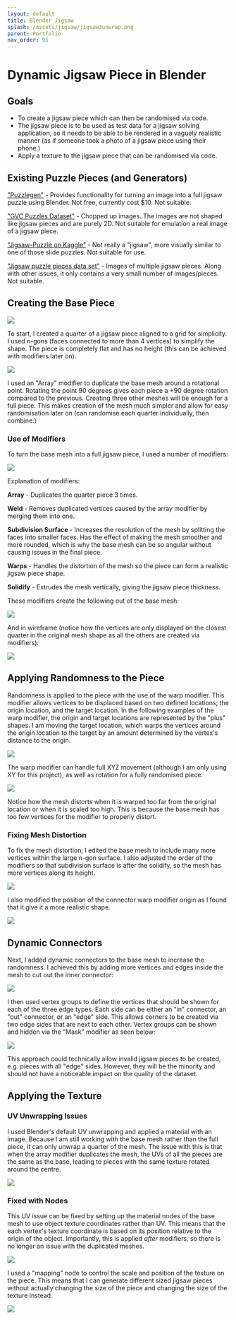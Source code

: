 ```yaml
---
layout: default
title: Blender Jigsaw
splash: /assets/jigsaw/jigsaw3unwrap.png
parent: Portfolio
nav_order: 95
---
```


# Dynamic Jigsaw Piece in Blender

## Goals

- To create a jigsaw piece which can then be randomised via code.
- The jigsaw piece is to be used as test data for a jigsaw solving application, so it needs to be able to be rendered in a vaguely realistic manner (as if someone took a photo of a jigsaw piece using their phone.)
- Apply a texture to the jigsaw piece that can be randomised via code.

## Existing Puzzle Pieces (and Generators)

["Puzzlegen"](https://blendermarket.com/products/puzzlegen) - Provides functionality for turning an image into a full jigsaw puzzle using Blender. Not free, currently cost $10. Not suitable.

["GVC Puzzles Dataset"](https://www.cct.lsu.edu/~cliu/PuzzleDataset/GVCPuzzles.html) - Chopped up images. The images are not shaped like jigsaw pieces and are purely 2D. Not suitable for emulation a real image of a jigsaw piece.

["Jigsaw-Puzzle on Kaggle"](https://www.kaggle.com/datasets/shivajbd/jigsawpuzzle) - Not really a "jigsaw", more visually similar to one of those slide puzzles. Not suitable for use.

["Jigsaw puzzle pieces data set"](https://www.uofr.net/~greg/puzzle/) - Images of multiple jigsaw pieces. Along with other issues, it only contains a very small number of images/pieces. Not suitable.

## Creating the Base Piece

![](/assets/jigsaw/jigsaw1basemesh.png)

To start, I created a quarter of a jigsaw piece aligned to
a grid for simplicity. I used n-gons (faces connected to more than 4 vertices) to simplify the shape. The piece is completely
flat and has no height (this can be achieved with modifiers later on).

![](/assets/jigsaw/arraymod.gif)

I used an "Array" modifier to duplicate the base mesh
around a rotational point. Rotating the point 90
degrees gives each piece a +90 degree rotation
compared to the previous. Creating three other meshes
will be enough for a full piece. This makes creation
of the mesh much simpler and allow for easy 
randomisation later on (can randomise each quarter
individually, then combine.)

### Use of Modifiers

To turn the base mesh into a full jigsaw piece, I used a number of modifiers:

![](/assets/jigsaw/modifiers.png)

Explanation of modifiers:

**Array** - Duplicates the quarter piece 3 times.

**Weld**  - Removes duplicated vertices caused by the array modifier by merging them into one.

**Subdivision Surface** - Increases the resolution of the mesh by splitting the faces into smaller faces. Has the effect of making the mesh smoother and more rounded, which is why the base mesh can be so angular without causing issues in the final piece.

**Warps** - Handles the distortion of the mesh so the piece can form a realistic jigsaw piece shape.

**Solidify** - Extrudes the mesh vertically, giving the jigsaw piece thickness.

These modifiers create the following out of the base mesh:

![](/assets/jigsaw/jigsaw1.png)

And in wireframe (notice how the vertices are only displayed on the closest quarter in the original mesh shape as all the others are created via modifiers):

![](/assets/jigsaw/jigsaw1wireframe.png)

## Applying Randomness to the Piece

Randomness is applied to the piece with the use of the warp modifier. This modifier allows vertices to be displaced based on two defined locations; the origin location, and the target location. In the following examples of the warp modifier, the origin and target locations are represented by the "plus" shapes. I am moving the target location, which warps the vertices around the origin location to the target by an amount determined by the vertex's distance to the origin.

![](/assets/jigsaw/warpmod.gif)

The warp modifier can handle full XYZ movement (although I am only using XY for this project), as well as rotation for a fully randomised piece.

![](/assets/jigsaw/inoutwarp.gif)

Notice how the mesh distorts when it is warped too far from the original location or when it is scaled too high. This is because the base mesh has too few vertices for the modifier to properly distort.

### Fixing Mesh Distortion

To fix the mesh distortion, I edited the base mesh to include many more vertices within the large n-gon surface. I also adjusted the order of the modifiers so that subdivision surface is after the solidify, so the mesh has more vertices along its height.

![](/assets/jigsaw/jigsaw2mesh.png)

I also modified the position of the connector warp modifier origin as I found that it give it a more realistic shape.

![](/assets/jigsaw/jigsaw2warp.gif)

## Dynamic Connectors

Next, I added dynamic connectors to the base mesh to increase the randomness. I achieved this by adding more vertices and edges inside the mesh to cut out the inner connector:

![](/assets/jigsaw/jigsaw4basemesh.png)

I then used vertex groups to define the vertices that should be shown for each of the three edge types. Each side can be either an "in" connector, an "out" connector, or an "edge" side. This allows corners to be created via two edge sides that are next to each other. Vertex groups can be shown and hidden via the "Mask" modifier as seen below:

![](/assets/jigsaw/jigsaw4maskmod.gif)

This approach could technically allow invalid jigsaw pieces to be created, e.g. pieces with all "edge" sides. However, they will be the minority and should not have a noticeable impact on the quality of the dataset.

## Applying the Texture

### UV Unwrapping Issues

I used Blender's default UV unwrapping and applied a material with an image. Because I am still working with the base mesh rather than the full piece, it can only unwrap a quarter of the mesh. The issue with this is that when the array modifier duplicates the mesh, the UVs of all the pieces are the same as the base, leading to pieces with the same texture rotated around the centre.

![](/assets/jigsaw/jigsaw3unwrap.png)

### Fixed with Nodes

This UV issue can be fixed by setting up the material nodes of the base mesh to use object texture coordinates rather than UV. This means that the each vertex's texture coordinate is based on its position relative to the origin of the object. Importantly, this is applied *after* modifiers, so there is no longer an issue with the duplicated meshes.

![](/assets/jigsaw/jigsaw3nodes.png)

I used a "mapping" node to control the scale and position of the texture on the piece. This means that I can generate different sized jigsaw pieces without actually changing the size of the piece and changing the size of the texture instead.

![](/assets/jigsaw/jigsaw3uv.gif)
